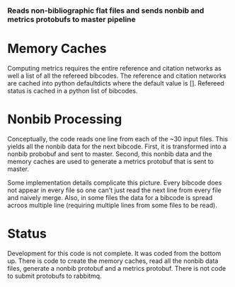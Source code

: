 
### Reads non-bibliographic flat files and sends nonbib and metrics protobufs to master pipeline


# Memory Caches
Computing metrics requires the entire reference and citation networks
as well a list of all the refereed bibcodes.  The reference and
citation networks are cached into python defaultdicts where the
default value is [].  Refereed status is cached in a python list
of bibcodes.

# Nonbib Processing
Conceptually, the code reads one line from each of the ~30 input
files.  This yields all the nonbib data for the next bibcode.  First, it is
transformed into a nonbib probobuf and sent to master.  Second, this
nonbib data and the memory caches are used to generate a metrics
protobuf that is sent to master.

Some implementation details complicate this picture.  Every bibcode
does not appear in every file so one can't just read the next line
from every file and naively merge.  Also, in some files the data for a
bibcode is spread acroos multiple line (requiring multiple lines from
some files to be read).

# Status
Development for this code is not complete.  It was coded from the
bottom up.  There is code to create the memory caches, read all the
nonbib data files, generate a nonbib protobuf and a metrics protobuf.
There is not code to submit protobufs to rabbitmq.


